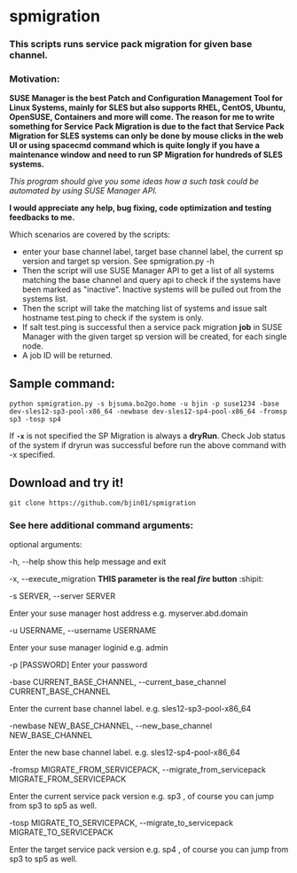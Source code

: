 # spmigration
### This scripts runs service pack migration for given base channel. ###


### Motivation: ###
__SUSE Manager is the best Patch and Configuration Management Tool for Linux Systems, mainly for SLES but also supports RHEL, CentOS, Ubuntu, OpenSUSE, Containers and more will come. The reason for me to write something for Service Pack Migration is due to the fact that Service Pack Migration for SLES systems can only be done by mouse clicks in the web UI or using spacecmd command which is quite longly if you have a maintenance window and need to run SP Migration for hundreds of SLES systems.__

_This program should give you some ideas how a such task could be automated by using SUSE Manager API._

**I would appreciate any help, bug fixing, code optimization and testing feedbacks to me.**

Which scenarios are covered by the scripts:
* enter your base channel label, target base channel label, the current sp version and target sp version. See spmigration.py -h
* Then the script will use SUSE Manager API to get a list of all systems matching the base channel and query api to check if the systems have been marked as "inactive". Inactive systems will be pulled out from the systems list.
* Then the script will take the matching list of systems and issue salt hostname test.ping to check if the system is only.
* If salt test.ping is successful then a service pack migration **job** in SUSE Manager with the given target sp version will be created, for each single node.
* A job ID will be returned.

## Sample command: ##

```python spmigration.py -s bjsuma.bo2go.home -u bjin -p suse1234 -base dev-sles12-sp3-pool-x86_64 -newbase dev-sles12-sp4-pool-x86_64 -fromsp sp3 -tosp sp4```

If __`-x`__ is not specified the SP Migration is always a **dryRun**.
Check Job status of the system if dryrun was successful before run the above command with -x specified.

## Download and try it! ##
```git clone https://github.com/bjin01/spmigration```


### See here additional command arguments: ###

optional arguments:

  -h, --help            show this help message and exit
  
  -x, --execute_migration __THIS parameter is the real _fire_ button__ :shipit:
  
  
  -s SERVER, --server SERVER
  
 Enter your suse manager host address e.g. myserver.abd.domain
                        
                        
  -u USERNAME, --username USERNAME
  
 Enter your suse manager loginid e.g. admin
                        
                        
  -p [PASSWORD]         Enter your password
  
  
  -base CURRENT_BASE_CHANNEL, --current_base_channel CURRENT_BASE_CHANNEL
  
  Enter the current base channel label. e.g. sles12-sp3-pool-x86_64
                        
                        
  -newbase NEW_BASE_CHANNEL, --new_base_channel NEW_BASE_CHANNEL
  
  Enter the new base channel label. e.g. sles12-sp4-pool-x86_64
                        
                        
  -fromsp MIGRATE_FROM_SERVICEPACK, --migrate_from_servicepack MIGRATE_FROM_SERVICEPACK
  
 Enter the current service pack version e.g. sp3 , of course you can jump from sp3 to sp5 as well.
                        
                        
  -tosp MIGRATE_TO_SERVICEPACK, --migrate_to_servicepack MIGRATE_TO_SERVICEPACK
  
 Enter the target service pack version e.g. sp4 , of course you can jump from sp3 to sp5 as well.
